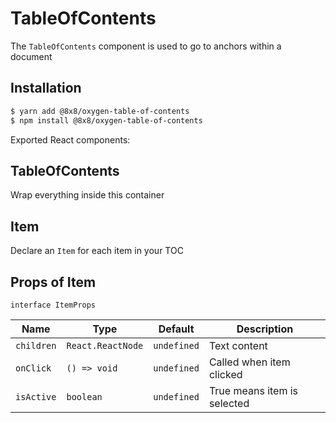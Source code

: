 # TableOfContents

The `TableOfContents` component is used to go to anchors within a document

## Installation

```sh
$ yarn add @8x8/oxygen-table-of-contents
$ npm install @8x8/oxygen-table-of-contents
```

Exported React components:

## TableOfContents 

Wrap everything inside this container

## Item

Declare an `Item` for each item in your TOC

## Props of Item

`interface ItemProps`

| Name              | Type              | Default     | Description                                                                                                                 |
| ----------------- | ----------------- | ----------- | --------------------------------------------------------------------------------------------------------------------------- |
| `children`        | `React.ReactNode` | `undefined` | Text content                                                                                                                |
| `onClick`         | `() => void`      | `undefined` | Called when item clicked                                                                                                    |
| `isActive`        | `boolean`         | `undefined` | True means item is selected                                                                                                 |
